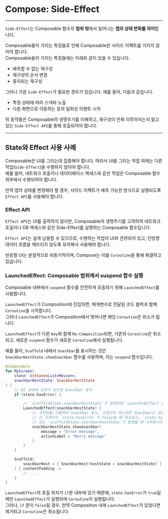 # Compose: Side-Effect

---

`Side-Effect`는 Composable 함수의 **범위 밖**에서 일어나는 **앱의 상태 변화를 의미**합니다.

Composable들이 가지는 특징들로 인해 Composable은 사이드 이펙트를 가지지 않아야 합니다.  
Composable들이 가지는 특징들에는 아래와 같이 있을 수 있습니다. 
- 예측할 수 없는 재구성
- 재구성의 순서 변경
- 중지되는 재구성

그러나 가끔 `Side-Effect`가 필요한 경우가 있습니다. 예를 들어, 다음과 같습니다. 
- 특정 상태에 따라 스낵바 노출
- 다른 화면으로 이동하는 등의 일회성 이벤트 시작

위 동작들은 Composable의 생명주기를 이해하고, 재구성이 언제 이루어지는지 알고 있는 `Side-Effect API`를 통해 호출되어야 합니다.

---

## State와 Effect 사용 사례

Composable은 UI를 그리는데 집중해야 합니다. 따라서 UI를 그리는 작업 외에는 다른 작업(`Side-Effect`)을 수행하지 않아야 합니다.  
예를 들어, 네트워크 호출이나 데이터베이스 액세스와 같은 작업은 Composable 함수 외부에서 수행되어야 합니다.

만약 앱의 상태를 변경해야 할 경우, 사이드 이펙트가 예측 가능한 방식으로 실행되도록 `Effect API`를 사용해야 합니다.

### Effect API
`Effect API`는 UI를 출력하지 않지만, Composable의 생명주기를 고려하여 네트워크 호출이나 DB 액세스와 같은 Side-Effect를 실행하는 Composable 함수입니다.

`Effect API`는 쉽게 남용할 수 있으므로, 수행하는 작업이 UI와 관련되어 있고, 단방향 데이터 흐름을 깨뜨리지 않도록 유의해서 사용해야 합니다.

반응형 UI는 본질적으로 비동기적이며, Compose는 이를 `Coroutine`을 통해 해결하고 있습니다.

### LaunchedEffect: Composable 범위에서 suspend 함수 실행

Composable 내부에서 `suspend` 함수를 안전하게 호출하기 위해 `LaunchedEffect`를 사용합니다.   

`LaunchedEffect`가 Composition에 진입하면, 매개변수로 전달된 코드 블럭과 함께 `Coroutine`을 시작합니다.   
그러나 `LaunchedEffect`가 Composition에서 벗어나면 해당 `Coroutine`은 취소가 됩니다. 

`LaunchedEffect`가 다른 `Key`와 함께 `Re-Composition`되면, 
기존의 `Coroutine`은 취소되고, 새로운 `suspend` 함수가 새로운 `Coroutine`에서 실행됩니다.

예를 들어, `Scaffold` 내에서 `Snackbar`를 표시하는 것은 `SnackbarHostState.showSnackbar` 함수를 사용하며, 이는 `suspend` 함수입니다.

```kotlin
@Composable
fun MyScreen(
    state: UiState<List<Movie>>,
    snackbarHostState: SnackbarHostState
) {
    // UI 상태에 오류가 있으면 Snackbar 표시
    if (state.hasError) {

        // `scaffoldState.snackbarHostState`가 변경되면 `LaunchedEffect`는 취소되고 재실행
        LaunchedEffect(snackbarHostState) {
            // 코루틴을 사용하여 Snackbar 표시, 코루틴이 취소되면 Snackbar는 자동으로 해제됩니다. 
            // 이 코루틴은 `state.hasError`가 false일 때 취소되고, `state.hasError`가 true일 때 시작합니다
            // 또는 `scaffoldState.snackbarHostState`가 변경될 때 시작됩니다.
            snackbarHostState.showSnackbar(
                message = "Error message",
                actionLabel = "Retry message"
            )
        }
    }

    Scaffold(
        snackbarHost = { SnackbarHost(hostState = snackbarHostState) }
    ) { contentPadding ->
        // ...
    }
}
```
 
`LaunchedEffect`의 호출 위치가 `if`문 내부에 있기 때문에, `state.hasError`가 `true`일 때만 `LaunchedEffect`가 실행되며 `Coroutine`이 실행됩니다.   
그러나, `if` 문이 `false`일 경우, 만약 Composition 내에 `LaunchedEffect`가 있었다면 제거되고 `Coroutine`은 취소됩니다.